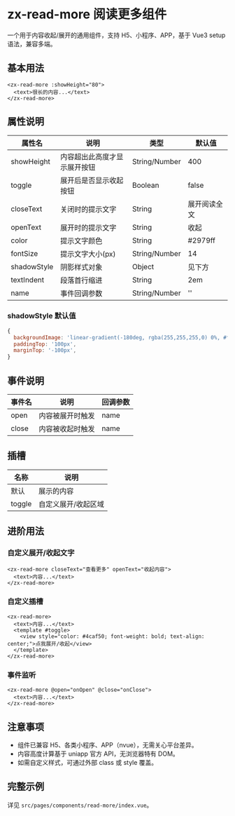 # zx-read-more 阅读更多组件

一个用于内容收起/展开的通用组件，支持 H5、小程序、APP，基于 Vue3 setup 语法，兼容多端。

## 基本用法

```vue
<zx-read-more :showHeight="80">
  <text>很长的内容...</text>
</zx-read-more>
```

## 属性说明
| 属性名      | 说明                       | 类型            | 默认值         |
| ----------- | -------------------------- | --------------- | -------------- |
| showHeight  | 内容超出此高度才显示展开按钮 | String/Number   | 400            |
| toggle      | 展开后是否显示收起按钮      | Boolean         | false          |
| closeText   | 关闭时的提示文字           | String          | 展开阅读全文    |
| openText    | 展开时的提示文字           | String          | 收起           |
| color       | 提示文字颜色               | String          | #2979ff        |
| fontSize    | 提示文字大小(px)           | String/Number   | 14             |
| shadowStyle | 阴影样式对象               | Object          | 见下方         |
| textIndent  | 段落首行缩进               | String          | 2em            |
| name        | 事件回调参数               | String/Number   | ''             |

### shadowStyle 默认值
```js
{
  backgroundImage: 'linear-gradient(-180deg, rgba(255,255,255,0) 0%, #fff 80%)',
  paddingTop: '100px',
  marginTop: '-100px',
}
```

## 事件说明
| 事件名 | 说明           | 回调参数 |
| ------ | -------------- | -------- |
| open   | 内容被展开时触发 | name     |
| close  | 内容被收起时触发 | name     |

## 插槽
| 名称   | 说明                 |
| ------ | -------------------- |
| 默认   | 展示的内容           |
| toggle | 自定义展开/收起区域  |

## 进阶用法

### 自定义展开/收起文字
```vue
<zx-read-more closeText="查看更多" openText="收起内容">
  <text>内容...</text>
</zx-read-more>
```

### 自定义插槽
```vue
<zx-read-more>
  <text>内容...</text>
  <template #toggle>
    <view style="color: #4caf50; font-weight: bold; text-align: center;">点我展开/收起</view>
  </template>
</zx-read-more>
```

### 事件监听
```vue
<zx-read-more @open="onOpen" @close="onClose">
  <text>内容...</text>
</zx-read-more>
```

## 注意事项
- 组件已兼容 H5、各类小程序、APP（nvue），无需关心平台差异。
- 内容高度计算基于 uniapp 官方 API，无浏览器特有 DOM。
- 如需自定义样式，可通过外部 class 或 style 覆盖。

## 完整示例
详见 `src/pages/components/read-more/index.vue`。
